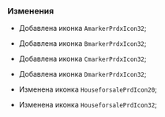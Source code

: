 ### Изменения

- Добавлена иконка `AmarkerPrdxIcon32`;
- Добавлена иконка `BmarkerPrdxIcon32`;
- Добавлена иконка `CmarkerPrdxIcon32`;
- Добавлена иконка `DmarkerPrdxIcon32`;

- Изменена иконка `HouseforsalePrdIcon20`;
- Изменена иконка `HouseforsalePrdIcon32`;
